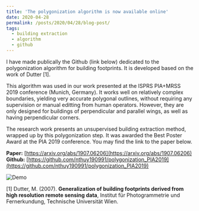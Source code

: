 ```yaml
---
title: 'The polygonization algorithm is now available online'
date: 2020-04-28
permalink: /posts/2020/04/28/blog-post/
tags:
  - building extraction
  - algorithm
  - github
---
```


 
I have made publically the Github (link below) dedicated to the polygonization algorithm for building footprints. It is developed based on the work of Dutter [1].

This algorithm was used in our work presented at the ISPRS PIA+MRSS 2019 conference (Munich, Germany).
It works well on relatively complex boundaries, yielding very accurate polygonal outlines, without requiring any supervision or manual editting from human operators. However, they are only designed for buildings of perpendicular and parallel wings, as well as having perpendicular corners.

The research work presents an unsupervised building extraction method, wrapped up by this polygonization step. It was awarded the Best Poster Award at the PIA 2019 conference. You may find the link to the paper below.

**Paper:** [https://arxiv.org/abs/1907.06206](https://arxiv.org/abs/1907.06206)<br>
**Github:** [https://github.com/nthuy190991/polygonization_PIA2019](https://github.com/nthuy190991/polygonization_PIA2019)<br>

![Demo](https://thnguyen-grs.github.io/files/polygonization_demo.png)

[1] Dutter, M. (2007). **Generalization of building footprints derived from high resolution remote sensing data**, Institut für Photogrammetrie und Fernerkundung, Technische Universität Wien.

<!-- Headings are cool
======

You can have many headings
======

Aren't headings cool?
------ -->